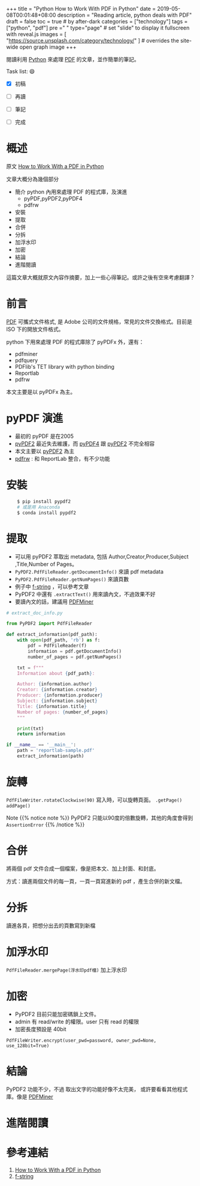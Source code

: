 +++
title = "Python How to Work With PDF in Python"
date = 2019-05-08T00:01:48+08:00
description = "Reading article, python deals with PDF"
draft = false
toc = true  # by after-dark
categories = ["technology"]
tags = ["python", "pdf"]
pre ="<i class='fa fa-file'></i> "
type="page" # set "slide" to display it fullscreen with reveal.js
images = [
  "https://source.unsplash.com/category/technology/"
] # overrides the site-wide open graph image
+++

閱讀利用 [Python][] 來處理 [PDF][] 的文章，並作簡單的筆記。


<!--more-->

Task list: :smile:

- [x] 初稿
- [ ] 再讀
- [ ] 筆記
- [ ] 完成



# 概述

 
原文 [How to Work With a PDF in Python](https://realpython.com/pdf-python/)

文章大概分為幾個部分

* 簡介 python 內用來處理 PDF 的程式庫，及演進
    *  pyPDF,pyPDF2,pyPDF4
    *  pdfrw
* 安裝
* 提取
* 合併
* 分拆
* 加浮水印
* 加密
* 結論
* 進階閱讀

這篇文章大概就原文內容作摘要，加上一些心得筆記。或許之後有空來考慮翻譯？


# 前言

[PDF][] 可攜式文件格式, 是 Adobe 公司的文件規格，常見的文件交換格式。目前是
ISO 下的開放文件格式。

python 下用來處理 PDF 的程式庫除了 pyPDFx 外，還有：

* pdfminer
* pdfquery
* PDFlib's TET library with python binding
* Reportlab
* pdfrw

本文主要是以 pyPDFx 為主。

# pyPDF 演進

* 最初的 pyPDF 是在2005
* [pyPDF2][] 最近失去維護，而 [pyPDF4][] 跟 [pyPDF2][] 不完全相容
* 本文主要以 [pyPDF2][] 為主
* [pdfrw][] : 和 ReportLab 整合，有不少功能

# 安裝

```sh
    $ pip install pypdf2
    # 或是用 Anaconda
    $ conda install pypdf2
```


# 提取

* 可以用 pyPDF2 萃取出 metadata, 包括 Author,Creator,Producer,Subject
,Title,Number of Pages。
* `PyPDF2.PdfFileReader.getDocumentInfo()` 來讀 pdf metadata
* `PyPDF2.PdfFileReader.getNumPages()` 來讀頁數
* 例子中  [f-string][]   ，可以參考文章
* PyPDF2 中還有 `.extractText()` 用來讀內文，不過效果不好
* 要讀內文的話，建議用 [PDFMiner][]


```python
# extract_doc_info.py

from PyPDF2 import PdfFileReader

def extract_information(pdf_path):
    with open(pdf_path, 'rb') as f:
        pdf = PdfFileReader(f)
        information = pdf.getDocumentInfo()
        number_of_pages = pdf.getNumPages()

    txt = f"""
    Information about {pdf_path}: 

    Author: {information.author}
    Creator: {information.creator}
    Producer: {information.producer}
    Subject: {information.subject}
    Title: {information.title}
    Number of pages: {number_of_pages}
    """

    print(txt)
    return information

if __name__ == '__main__':
    path = 'reportlab-sample.pdf'
    extract_information(path)

```    



# 旋轉


`PdfFileWriter.rotateClockwise(90)` 寫入時，可以旋轉頁面。
`.getPage() addPage()` 

Note
{{% notice note %}}
PyPDF2 只能以90度的倍數旋轉，其他的角度會得到 `AssertionError` 
{{% /notice %}}


# 合併

將兩個 pdf 文件合成一個檔案，像是把本文、加上封面、和封底。

方式：讀進兩個文件的每一頁，一頁一頁寫進新的 pdf ，產生合併的新文檔。



# 分拆

讀進各頁，把想分出去的頁數寫到新檔

# 加浮水印

`PdfFileReader.mergePage(浮水印pdf檔)` 加上浮水印

# 加密

* PyPDF2 目前只能加密碼鎖上文件。
* admin 有 read/write 的權限。user 只有 read 的權限
* 加密長度預設是 40bit


`PdfFileWriter.encrypt(user_pwd=password, owner_pwd=None, 
                       use_128bit=True)`
# 結論

PyPDF2 功能不少，不過 取出文字的功能好像不太完美，
或許要看看其他程式庫。像是 [PDFMiner][]

# 進階閱讀




# 參考連結

1. [How to Work With a PDF in Python](https://realpython.com/pdf-python/)
2. [f-string](https://realpython.com/python-f-strings/) 

[google]: "https://www.google.com" "Search Engine"
[Python]: "https://zh.wikipedia.org/wiki/Python" "Programming Language"
[PDF]: "https://zh.wikipedia.org/wiki/pdf" "Portable Document Format"
[pyPDF2]: "https://github.com/mstamy2/PyPDF2" "A utility to read and write PDFs with Python"
[pyPDF4]: "https://github.com/claird/PyPDF4" "A utility to read and write PDFs with Python"
[pdfrw]: "https://github.com/pmaupin/pdfrw" "pdfrw is a pure Python library that reads and writes PDFs"
[PDFMiner]: "https://github.com/euske/pdfminer" "PDFMiner"
[f-string]: "https://realpython.com/python-f-strings/" "f-string" 

